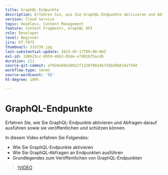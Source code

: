 ```yaml
---
title: GraphQL-Endpunkte
description: Erfahren Sie, wie Sie GraphQL-Endpunkte aktivieren und Abfragen darauf ausführen sowie sie veröffentlichen und schützen können.
version: Cloud Service
topic: Headless, Content Management
feature: Content Fragments, GraphQL API
role: Developer
level: Beginner
jira: KT-7875
thumbnail: 333339.jpg
last-substantial-update: 2023-05-17T00:00:00Z
exl-id: 190623cc-8959-46b3-95de-e7d01bf5acdb
duration: 211
source-git-commit: af928e60410022f12207082467d3bd9b818af59d
workflow-type: tm+mt
source-wordcount: '55'
ht-degree: 100%

---
```


# GraphQL-Endpunkte

Erfahren Sie, wie Sie GraphQL-Endpunkte aktivieren und Abfragen darauf ausführen sowie sie veröffentlichen und schützen können.

In diesem Video erfahren Sie Folgendes:

+ Wie Sie GraphQL-Endpunkte aktivieren
+ Wie Sie GraphQL-Abfragen an Endpunkten ausführen
+ Grundlegendes zum Veröffentlichen von GraphQL-Endpunkten

>[!VIDEO](https://video.tv.adobe.com/v/333339?quality=12&learn=on)
